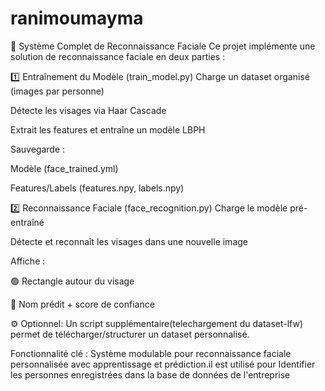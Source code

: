 # ranimoumayma
📌 Système Complet de Reconnaissance Faciale
Ce projet implémente une solution de reconnaissance faciale en deux parties :

1️⃣ Entraînement du Modèle (train_model.py)
Charge un dataset organisé (images par personne)

Détecte les visages via Haar Cascade

Extrait les features et entraîne un modèle LBPH

Sauvegarde :

Modèle (face_trained.yml)

Features/Labels (features.npy, labels.npy)

2️⃣ Reconnaissance Faciale (face_recognition.py)
Charge le modèle pré-entraîné

Détecte et reconnaît les visages dans une nouvelle image

Affiche :

🟢 Rectangle autour du visage

📝 Nom prédit + score de confiance

⚙️ Optionnel:
Un script supplémentaire(telechargement du dataset-lfw) permet de télécharger/structurer un dataset personnalisé.

Fonctionnalité clé : Système modulable pour reconnaissance faciale personnalisée avec apprentissage et prédiction.il est utilisé pour Identifier les personnes enregistrées dans la base de données de l'entreprise 

